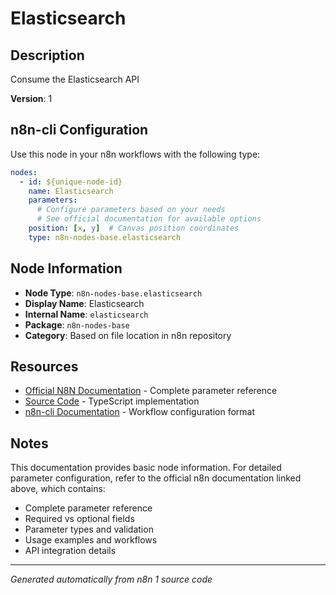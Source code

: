 # Elasticsearch

## Description

Consume the Elasticsearch API

**Version**: 1

## n8n-cli Configuration

Use this node in your n8n workflows with the following type:

```yaml
nodes:
  - id: ${unique-node-id}
    name: Elasticsearch
    parameters:
      # Configure parameters based on your needs
      # See official documentation for available options
    position: [x, y]  # Canvas position coordinates
    type: n8n-nodes-base.elasticsearch
```

## Node Information

- **Node Type**: `n8n-nodes-base.elasticsearch`
- **Display Name**: Elasticsearch
- **Internal Name**: `elasticsearch`
- **Package**: `n8n-nodes-base`
- **Category**: Based on file location in n8n repository

## Resources

- [Official N8N Documentation](https://docs.n8n.io/integrations/builtin/app-nodes/n8n-nodes-base.elasticsearch/) - Complete parameter reference
- [Source Code](https://github.com/n8n-io/n8n/blob/master/packages/nodes-base/nodes/Elastic/Elasticsearch/Elasticsearch.node.ts) - TypeScript implementation
- [n8n-cli Documentation](https://github.com/edenreich/n8n-cli) - Workflow configuration format

## Notes

This documentation provides basic node information. For detailed parameter configuration, 
refer to the official n8n documentation linked above, which contains:

- Complete parameter reference
- Required vs optional fields
- Parameter types and validation
- Usage examples and workflows
- API integration details

---
*Generated automatically from n8n 1 source code*
